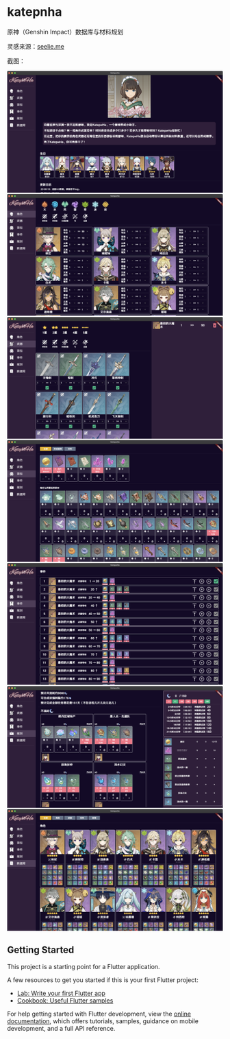 # katepnha

原神（Genshin Impact）数据库与材料规划

灵感来源：[seelie.me](https://seelie.me/)

截图：

![WX20230818-013751@2x.png](images%2Fscreenshots%2FWX20230818-013751%402x.png)
![WX20230818-013833@2x.png](images%2Fscreenshots%2FWX20230818-013833%402x.png)
![WX20230818-013816@2x.png](images%2Fscreenshots%2FWX20230818-013816%402x.png)
![WX20230818-013841@2x.png](images%2Fscreenshots%2FWX20230818-013841%402x.png)
![WX20230818-013851@2x.png](images%2Fscreenshots%2FWX20230818-013851%402x.png)
![WX20230818-013904@2x.png](images%2Fscreenshots%2FWX20230818-013904%402x.png)
![WX20230818-013913@2x.png](images%2Fscreenshots%2FWX20230818-013913%402x.png)

## Getting Started

This project is a starting point for a Flutter application.

A few resources to get you started if this is your first Flutter project:

- [Lab: Write your first Flutter app](https://docs.flutter.dev/get-started/codelab)
- [Cookbook: Useful Flutter samples](https://docs.flutter.dev/cookbook)

For help getting started with Flutter development, view the
[online documentation](https://docs.flutter.dev/), which offers tutorials,
samples, guidance on mobile development, and a full API reference.
